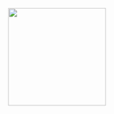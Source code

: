 <div id="header" align="center">
  <img src="http://www.reactiongifs.com/r/2012/11/bonkers.gif" width="200"/>
</div>
